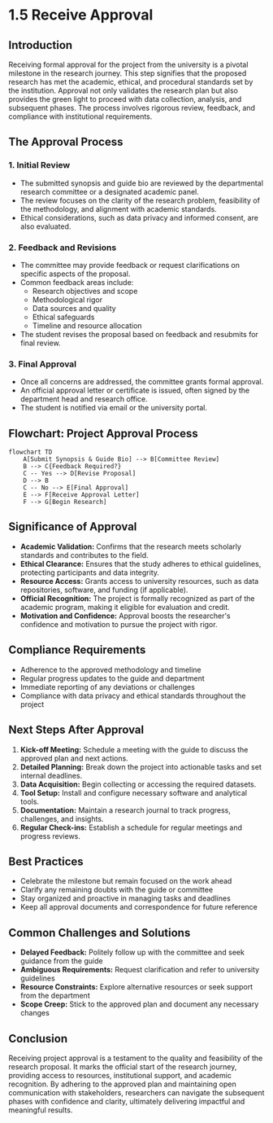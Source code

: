 # 1.5 Receive Approval

## Introduction

Receiving formal approval for the project from the university is a pivotal milestone in the research journey. This step signifies that the proposed research has met the academic, ethical, and procedural standards set by the institution. Approval not only validates the research plan but also provides the green light to proceed with data collection, analysis, and subsequent phases. The process involves rigorous review, feedback, and compliance with institutional requirements.

## The Approval Process

### 1. Initial Review
- The submitted synopsis and guide bio are reviewed by the departmental research committee or a designated academic panel.
- The review focuses on the clarity of the research problem, feasibility of the methodology, and alignment with academic standards.
- Ethical considerations, such as data privacy and informed consent, are also evaluated.

### 2. Feedback and Revisions
- The committee may provide feedback or request clarifications on specific aspects of the proposal.
- Common feedback areas include:
  - Research objectives and scope
  - Methodological rigor
  - Data sources and quality
  - Ethical safeguards
  - Timeline and resource allocation
- The student revises the proposal based on feedback and resubmits for final review.

### 3. Final Approval
- Once all concerns are addressed, the committee grants formal approval.
- An official approval letter or certificate is issued, often signed by the department head and research office.
- The student is notified via email or the university portal.

## Flowchart: Project Approval Process

```mermaid
flowchart TD
    A[Submit Synopsis & Guide Bio] --> B[Committee Review]
    B --> C{Feedback Required?}
    C -- Yes --> D[Revise Proposal]
    D --> B
    C -- No --> E[Final Approval]
    E --> F[Receive Approval Letter]
    F --> G[Begin Research]
```

## Significance of Approval

- **Academic Validation:** Confirms that the research meets scholarly standards and contributes to the field.
- **Ethical Clearance:** Ensures that the study adheres to ethical guidelines, protecting participants and data integrity.
- **Resource Access:** Grants access to university resources, such as data repositories, software, and funding (if applicable).
- **Official Recognition:** The project is formally recognized as part of the academic program, making it eligible for evaluation and credit.
- **Motivation and Confidence:** Approval boosts the researcher's confidence and motivation to pursue the project with rigor.

## Compliance Requirements

- Adherence to the approved methodology and timeline
- Regular progress updates to the guide and department
- Immediate reporting of any deviations or challenges
- Compliance with data privacy and ethical standards throughout the project

## Next Steps After Approval

1. **Kick-off Meeting:** Schedule a meeting with the guide to discuss the approved plan and next actions.
2. **Detailed Planning:** Break down the project into actionable tasks and set internal deadlines.
3. **Data Acquisition:** Begin collecting or accessing the required datasets.
4. **Tool Setup:** Install and configure necessary software and analytical tools.
5. **Documentation:** Maintain a research journal to track progress, challenges, and insights.
6. **Regular Check-ins:** Establish a schedule for regular meetings and progress reviews.

## Best Practices

- Celebrate the milestone but remain focused on the work ahead
- Clarify any remaining doubts with the guide or committee
- Stay organized and proactive in managing tasks and deadlines
- Keep all approval documents and correspondence for future reference

## Common Challenges and Solutions

- **Delayed Feedback:** Politely follow up with the committee and seek guidance from the guide
- **Ambiguous Requirements:** Request clarification and refer to university guidelines
- **Resource Constraints:** Explore alternative resources or seek support from the department
- **Scope Creep:** Stick to the approved plan and document any necessary changes

## Conclusion

Receiving project approval is a testament to the quality and feasibility of the research proposal. It marks the official start of the research journey, providing access to resources, institutional support, and academic recognition. By adhering to the approved plan and maintaining open communication with stakeholders, researchers can navigate the subsequent phases with confidence and clarity, ultimately delivering impactful and meaningful results.
